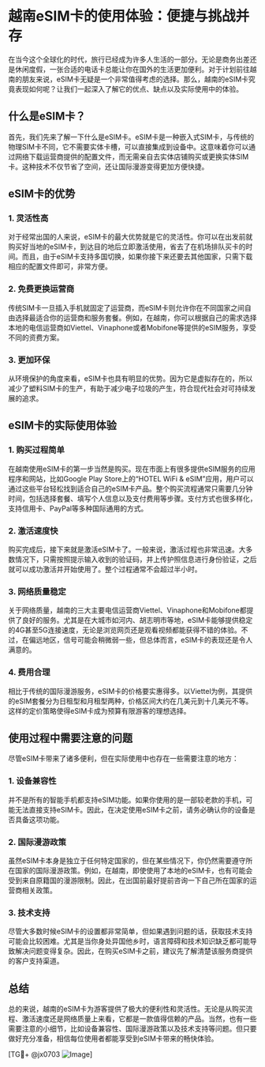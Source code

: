 # 越南eSIM卡的使用体验：便捷与挑战并存

在当今这个全球化的时代，旅行已经成为许多人生活的一部分。无论是商务出差还是休闲度假，一张合适的电话卡总能让你在国外的生活更加便利。对于计划前往越南的朋友来说，eSIM卡无疑是一个非常值得考虑的选择。那么，越南的eSIM卡究竟表现如何呢？让我们一起深入了解它的优点、缺点以及实际使用中的体验。

## 什么是eSIM卡？

首先，我们先来了解一下什么是eSIM卡。eSIM卡是一种嵌入式SIM卡，与传统的物理SIM卡不同，它不需要实体卡槽，可以直接集成到设备中。这意味着你可以通过网络下载运营商提供的配置文件，而无需亲自去实体店铺购买或更换实体SIM卡。这种技术不仅节省了空间，还让国际漫游变得更加方便快捷。

## eSIM卡的优势

### 1. 灵活性高
对于经常出国的人来说，eSIM卡的最大优势就是它的灵活性。你可以在出发前就购买好当地的eSIM卡，到达目的地后立即激活使用，省去了在机场排队买卡的时间。而且，由于eSIM卡支持多国切换，如果你接下来还要去其他国家，只需下载相应的配置文件即可，非常方便。

### 2. 免费更换运营商
传统SIM卡一旦插入手机就固定了运营商，而eSIM卡则允许你在不同国家之间自由选择最适合你的运营商和服务套餐。例如，在越南，你可以根据自己的需求选择本地的电信运营商如Viettel、Vinaphone或者Mobifone等提供的eSIM服务，享受不同的资费方案。

### 3. 更加环保
从环境保护的角度来看，eSIM卡也具有明显的优势。因为它是虚拟存在的，所以减少了塑料SIM卡的生产，有助于减少电子垃圾的产生，符合现代社会对可持续发展的追求。

## eSIM卡的实际使用体验

### 1. 购买过程简单
在越南使用eSIM卡的第一步当然是购买。现在市面上有很多提供eSIM服务的应用程序和网站，比如Google Play Store上的“HOTEL WiFi & eSIM”应用，用户可以通过这些平台轻松找到适合自己的eSIM卡产品。整个购买流程通常只需要几分钟时间，包括选择套餐、填写个人信息以及支付费用等步骤。支付方式也很多样化，支持信用卡、PayPal等多种国际通用的方式。

### 2. 激活速度快
购买完成后，接下来就是激活eSIM卡了。一般来说，激活过程也非常迅速。大多数情况下，只需按照提示输入收到的验证码，并上传护照信息进行身份验证，之后就可以成功激活并开始使用了。整个过程通常不会超过半小时。

### 3. 网络质量稳定
关于网络质量，越南的三大主要电信运营商Viettel、Vinaphone和Mobifone都提供了良好的服务。尤其是在大城市如河内、胡志明市等地，eSIM卡能够提供稳定的4G甚至5G连接速度，无论是浏览网页还是观看视频都能获得不错的体验。不过，在偏远地区，信号可能会稍微弱一些，但总体而言，eSIM卡的表现还是令人满意的。

### 4. 费用合理
相比于传统的国际漫游服务，eSIM卡的价格要实惠得多。以Viettel为例，其提供的eSIM套餐分为日租型和月租型两种，价格区间大约在几美元到十几美元不等。这样的定价策略使得eSIM卡成为预算有限游客的理想选择。

## 使用过程中需要注意的问题

尽管eSIM卡带来了诸多便利，但在实际使用中也存在一些需要注意的地方：

### 1. 设备兼容性
并不是所有的智能手机都支持eSIM功能。如果你使用的是一部较老款的手机，可能无法直接支持eSIM卡。因此，在决定使用eSIM卡之前，请务必确认你的设备是否具备这项功能。

### 2. 国际漫游政策
虽然eSIM卡本身是独立于任何特定国家的，但在某些情况下，你仍然需要遵守所在国家的国际漫游政策。例如，在越南，即使使用了本地的eSIM卡，也有可能会受到来自原籍国的漫游限制。因此，在出国前最好提前咨询一下自己所在国家的运营商相关政策。

### 3. 技术支持
尽管大多数时候eSIM卡的设置都非常简单，但如果遇到问题的话，获取技术支持可能会比较困难。尤其是当你身处异国他乡时，语言障碍和技术知识缺乏都可能导致解决问题变得复杂。因此，在购买eSIM卡之前，建议先了解清楚该服务商提供的客户支持渠道。

## 总结

总的来说，越南的eSIM卡为游客提供了极大的便利性和灵活性。无论是从购买流程、激活速度还是网络质量上来看，它都是一款值得信赖的产品。当然，也有一些需要注意的小细节，比如设备兼容性、国际漫游政策以及技术支持等问题。但只要做好充分准备，相信每位使用者都能享受到eSIM卡带来的畅快体验。

[TG💪+ @jx0703 ![Image](https://github.com/user-attachments/assets/dbca1d08-cadb-493c-b0ec-ad6f7a83f270)]